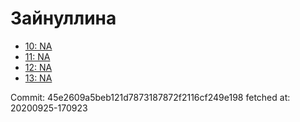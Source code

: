 # Зайнуллина
- [10: NA](10.md)
- [11: NA](11.md)
- [12: NA](12.md)
- [13: NA](13.md)

Commit: 45e2609a5beb121d7873187872f2116cf249e198
 fetched at: 20200925-170923
